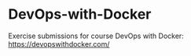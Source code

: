 # DevOps-with-Docker
Exercise submissions for course DevOps with Docker: https://devopswithdocker.com/ 
